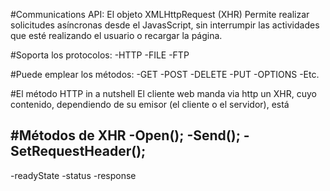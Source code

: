 #Communications API:
El objeto XMLHttpRequest (XHR)
Permite realizar solicitudes asíncronas desde el JavasScript, sin interrumpir las actividades que esté realizando
el usuario o recargar la página.

#Soporta los protocolos:
-HTTP
-FILE
-FTP

#Puede emplear los métodos:
-GET
-POST
-DELETE
-PUT
-OPTIONS
-Etc.

#El método HTTP in a nutshell
El cliente web manda via http un XHR, cuyo contenido, dependiendo de su emisor (el cliente o el servidor), está


#Métodos de XHR
-Open();
-Send();
-SetRequestHeader();
-------------------------
-readyState
-status
-response
